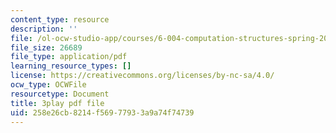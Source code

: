 ```yaml
---
content_type: resource
description: ''
file: /ol-ocw-studio-app/courses/6-004-computation-structures-spring-2017/258e26cb8214f56977933a9a74f74739_gxU2Eo3oBPg.pdf
file_size: 26689
file_type: application/pdf
learning_resource_types: []
license: https://creativecommons.org/licenses/by-nc-sa/4.0/
ocw_type: OCWFile
resourcetype: Document
title: 3play pdf file
uid: 258e26cb-8214-f569-7793-3a9a74f74739
---
```

